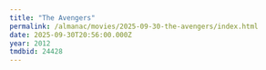 ```yaml
---
title: "The Avengers"
permalink: /almanac/movies/2025-09-30-the-avengers/index.html
date: 2025-09-30T20:56:00.000Z
year: 2012
tmdbid: 24428
---
```


